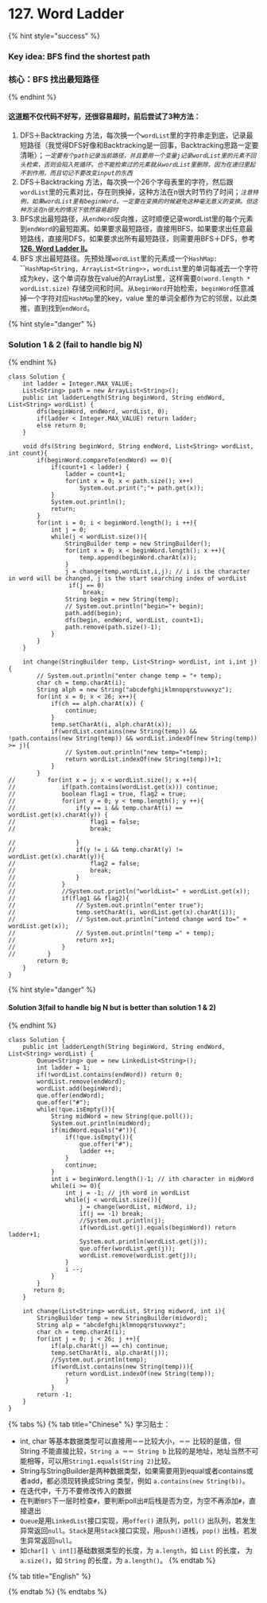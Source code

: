 # 127. Word Ladder

{% hint style="success" %}
### Key idea: BFS find the shortest path

### 核心：BFS 找出最短路径
{% endhint %}

#### 这道题不仅代码不好写，还很容易超时，前后尝试了3种方法：

1. DFS＋Backtracking 方法，每次换一个`wordList`里的字符串走到底，记录最短路径（我觉得DFS好像和Backtracking是一回事，Backtracking思路一定要清晰）；_`一定要有个path记录当前路径，并且要用一个变量j记录wordList里的元素不回头检索，否则会陷入死循环。也不能检索过的元素就从wordList里删除，因为在递归里起不到作用，而且切记不要改变input的东西`_
2. DFS＋Backtracking 方法，每次换一个26个字母表里的字符，然后跟`wordList`里的元素对比，存在则换掉，这种方法在n很大时节约了时间；_`注意特例，如果wordList里有beginWord，一定要在变换的时候避免这种毫无意义的变换。但这种方法在n很大的情况下依然容易超时`_
3. BFS求出最短路径，从`endWord`反向推，这时顺便记录wordList里的每个元素到`endWord`的最短距离。如果要求最短路径，直接用BFS，如果要求出任意最短路线，直接用DFS，如果要求出所有最短路径，则需要用BFS＋DFS，参考[**126. Word Ladder II**](https://leetcode.com/problems/word-ladder-ii/)**。**
4. BFS 求出最短路径。先预处理`wordList`里的元素成一个`HashMap:` **``**`HashMap<String, ArrayList<String>>`，`wordList`里的单词每减去一个字符成为key，这个单词存放在value的ArrayList里，这样需要`O(word.length * wordList.size)` 存储空间和时间。从`beginWord`开始检索，`beginWord`任意减掉一个字符对应`HashMap`里的key，value 里的单词全都作为它的邻居，以此类推，直到找到`endWord`。



{% hint style="danger" %}
### Solution 1 & 2 \(fail to handle big N\)
{% endhint %}

```text
class Solution {
    int ladder = Integer.MAX_VALUE;
    List<String> path = new ArrayList<String>();
    public int ladderLength(String beginWord, String endWord, List<String> wordList) {
        dfs(beginWord, endWord, wordList, 0);
        if(ladder < Integer.MAX_VALUE) return ladder;
        else return 0;
    }
    
    void dfs(String beginWord, String endWord, List<String> wordList, int count){ 
        if(beginWord.compareTo(endWord) == 0){
            if(count+1 < ladder) {
                ladder = count+1;
                for(int x = 0; x < path.size(); x++)
                    System.out.print(";"+ path.get(x));
            }
            System.out.println();
            return;
        }
        for(int i = 0; i < beginWord.length(); i ++){
            int j = 0;
            while(j < wordList.size()){
                StringBuilder temp = new StringBuilder();
                for(int x = 0; x < beginWord.length(); x ++){
                    temp.append(beginWord.charAt(x));
                }
                j = change(temp,wordList,i,j); // i is the character in word will be changed, j is the start searching index of wordList
                 if(j == 0)
                     break;
                String begin = new String(temp);
                // System.out.println("begin="+ begin);
                path.add(begin);
                dfs(begin, endWord, wordList, count+1);
                path.remove(path.size()-1);
            }
        }
    }
    
    int change(StringBuilder temp, List<String> wordList, int i,int j){
        // System.out.println("enter change temp = "+ temp);
        char ch = temp.charAt(i);
        String alph = new String("abcdefghijklmnopqrstuvwxyz");
        for(int x = 0; x < 26; x++){
            if(ch == alph.charAt(x)) {
                continue;
            }
            temp.setCharAt(i, alph.charAt(x));
            if(wordList.contains(new String(temp)) && !path.contains(new String(temp)) && wordList.indexOf(new String(temp)) >= j){ 
                // System.out.println("new temp="+temp);
                return wordList.indexOf(new String(temp))+1;
            }
        }
//         for(int x = j; x < wordList.size(); x ++){
//             if(path.contains(wordList.get(x))) continue;
//             boolean flag1 = true, flag2 = true;            
//             for(int y = 0; y < temp.length(); y ++){
//                 if(y == i && temp.charAt(i) == wordList.get(x).charAt(y)) {
//                     flag1 = false;
//                     break;
                    
//                 }
//                 if(y != i && temp.charAt(y) != wordList.get(x).charAt(y)){
//                     flag2 = false;
//                     break;
//                 }
//             }
//             //System.out.println("worldList=" + wordList.get(x));
//             if(flag1 && flag2){
//                 // System.out.println("enter true");
//                 temp.setCharAt(i, wordList.get(x).charAt(i));
//                 // System.out.println("intend change word to=" + wordList.get(x));
//                 // System.out.println("temp =" + temp);
//                 return x+1;
//             }
//         }
        return 0;
    }
}
```

{% hint style="danger" %}
#### Solution 3\(fail to handle big N but is better than solution 1 & 2\)
{% endhint %}

```text
class Solution {
    public int ladderLength(String beginWord, String endWord, List<String> wordList) {
        Queue<String> que = new LinkedList<String>();
        int ladder = 1;
        if(!wordList.contains(endWord)) return 0;
        wordList.remove(endWord);
        wordList.add(beginWord);
        que.offer(endWord);
        que.offer("#");
        while(!que.isEmpty()){
            String midWord = new String(que.poll());
            System.out.println(midWord);
            if(midWord.equals("#")){
                if(!que.isEmpty()){
                    que.offer("#");
                    ladder ++;
                }
                continue;
            }
            int i = beginWord.length()-1; // ith character in midWord
            while(i >= 0){
                int j = -1; // jth word in wordList
                while(j < wordList.size()){                    
                    j = change(wordList, midWord, i);
                    if(j == -1) break;
                    //System.out.println(j);
                    if(wordList.get(j).equals(beginWord)) return ladder+1;
                    System.out.println(wordList.get(j));
                    que.offer(wordList.get(j));
                    wordList.remove(wordList.get(j));
                }
                i --;
            }
        }
       return 0; 
    }
    
    int change(List<String> wordList, String midword, int i){
        StringBuilder temp = new StringBuilder(midword);
        String alp = "abcdefghijklmnopqrstuvwxyz";
        char ch = temp.charAt(i);
        for(int j = 0; j < 26; j ++){   
            if(alp.charAt(j) == ch) continue;
            temp.setCharAt(i, alp.charAt(j));
            //System.out.println(temp);
            if(wordList.contains(new String(temp))){
                return wordList.indexOf(new String(temp));
                }
            }
        return -1;
    }
}
```

{% tabs %}
{% tab title="Chinese" %}
学习贴士：

* int, char 等基本数据类型可以直接用`＝＝`比较大小，`＝＝` 比较的是值，但String 不能直接比较，`String a ＝＝ String b` 比较的是地址，地址当然不可能相等，可以用`String1.equals(String 2)`比较。
* String与StringBuilder是两种数据类型，如果需要用到equal或者contains或者add，都必须现转换成String 类型，例如 `a.contains(new String(b))`。
* 在迭代中，千万不要修改传入的数据
* 在判断`BFS`下一层时检查`#`，要判断poll出\#后栈是否为空，为空不再添加`#`，直接退出
* `Queue`是用`LinkedList`接口实现，用`offer()` 进队列，`poll()` 出队列，若发生异常返回`null`。`Stack`是用`Stack`接口实现，用`push()`进栈，`pop()` 出栈，若发生异常返回`null`。
* 如`char[] \ int[]`基础数据类型的长度，为 `a.length`，如 `List` 的长度， 为 `a.size()`，如 `String` 的长度，为 `a.length()`。
{% endtab %}

{% tab title="English" %}

{% endtab %}
{% endtabs %}

